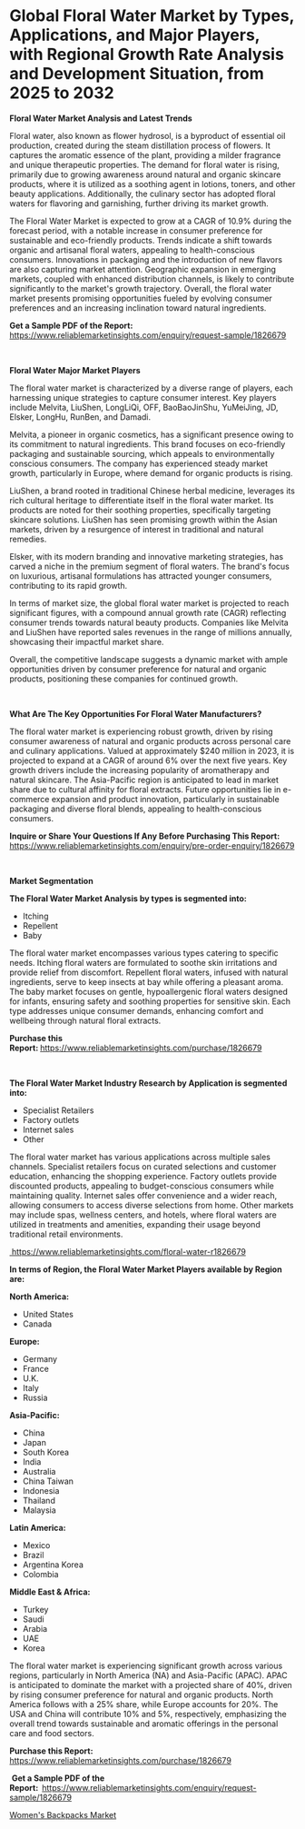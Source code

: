 <p><h1>Global Floral Water Market by Types, Applications, and Major Players, with Regional Growth Rate Analysis and Development Situation, from 2025 to 2032</h1></p><p><strong>Floral Water Market Analysis and Latest Trends</strong></p>
<p><p>Floral water, also known as flower hydrosol, is a byproduct of essential oil production, created during the steam distillation process of flowers. It captures the aromatic essence of the plant, providing a milder fragrance and unique therapeutic properties. The demand for floral water is rising, primarily due to growing awareness around natural and organic skincare products, where it is utilized as a soothing agent in lotions, toners, and other beauty applications. Additionally, the culinary sector has adopted floral waters for flavoring and garnishing, further driving its market growth.</p><p>The Floral Water Market is expected to grow at a CAGR of 10.9% during the forecast period, with a notable increase in consumer preference for sustainable and eco-friendly products. Trends indicate a shift towards organic and artisanal floral waters, appealing to health-conscious consumers. Innovations in packaging and the introduction of new flavors are also capturing market attention. Geographic expansion in emerging markets, coupled with enhanced distribution channels, is likely to contribute significantly to the market's growth trajectory. Overall, the floral water market presents promising opportunities fueled by evolving consumer preferences and an increasing inclination toward natural ingredients.</p></p>
<p><strong>Get a Sample PDF of the Report:&nbsp;</strong> <a href="https://www.reliablemarketinsights.com/enquiry/request-sample/1826679?utm_campaign=2246&utm_medium=2&utm_source=Github&utm_content=ia&utm_term=04042025&utm_id=floral-water">https://www.reliablemarketinsights.com/enquiry/request-sample/1826679</a></p>
<p>&nbsp;</p>
<p><strong>Floral Water Major Market Players</strong></p>
<p><p>The floral water market is characterized by a diverse range of players, each harnessing unique strategies to capture consumer interest. Key players include Melvita, LiuShen, LongLiQi, OFF, BaoBaoJinShu, YuMeiJing, JD, Elsker, LongHu, RunBen, and Damadi. </p><p>Melvita, a pioneer in organic cosmetics, has a significant presence owing to its commitment to natural ingredients. This brand focuses on eco-friendly packaging and sustainable sourcing, which appeals to environmentally conscious consumers. The company has experienced steady market growth, particularly in Europe, where demand for organic products is rising.</p><p>LiuShen, a brand rooted in traditional Chinese herbal medicine, leverages its rich cultural heritage to differentiate itself in the floral water market. Its products are noted for their soothing properties, specifically targeting skincare solutions. LiuShen has seen promising growth within the Asian markets, driven by a resurgence of interest in traditional and natural remedies.</p><p>Elsker, with its modern branding and innovative marketing strategies, has carved a niche in the premium segment of floral waters. The brand's focus on luxurious, artisanal formulations has attracted younger consumers, contributing to its rapid growth. </p><p>In terms of market size, the global floral water market is projected to reach significant figures, with a compound annual growth rate (CAGR) reflecting consumer trends towards natural beauty products. Companies like Melvita and LiuShen have reported sales revenues in the range of millions annually, showcasing their impactful market share.</p><p>Overall, the competitive landscape suggests a dynamic market with ample opportunities driven by consumer preference for natural and organic products, positioning these companies for continued growth.</p></p>
<p>&nbsp;</p>
<p><strong>What Are The Key Opportunities For Floral Water Manufacturers?</strong></p>
<p><p>The floral water market is experiencing robust growth, driven by rising consumer awareness of natural and organic products across personal care and culinary applications. Valued at approximately $240 million in 2023, it is projected to expand at a CAGR of around 6% over the next five years. Key growth drivers include the increasing popularity of aromatherapy and natural skincare. The Asia-Pacific region is anticipated to lead in market share due to cultural affinity for floral extracts. Future opportunities lie in e-commerce expansion and product innovation, particularly in sustainable packaging and diverse floral blends, appealing to health-conscious consumers.</p></p>
<p><strong>Inquire or Share Your Questions If Any Before Purchasing This Report:</strong> <a href="https://www.reliablemarketinsights.com/enquiry/pre-order-enquiry/1826679?utm_campaign=2246&utm_medium=2&utm_source=Github&utm_content=ia&utm_term=04042025&utm_id=floral-water">https://www.reliablemarketinsights.com/enquiry/pre-order-enquiry/1826679</a></p>
<p>&nbsp;</p>
<p><strong>Market Segmentation</strong></p>
<p><strong>The Floral Water Market Analysis by types is segmented into:</strong></p>
<p><ul><li>Itching</li><li>Repellent</li><li>Baby</li></ul></p>
<p><p>The floral water market encompasses various types catering to specific needs. Itching floral waters are formulated to soothe skin irritations and provide relief from discomfort. Repellent floral waters, infused with natural ingredients, serve to keep insects at bay while offering a pleasant aroma. The baby market focuses on gentle, hypoallergenic floral waters designed for infants, ensuring safety and soothing properties for sensitive skin. Each type addresses unique consumer demands, enhancing comfort and wellbeing through natural floral extracts.</p></p>
<p><strong>Purchase this Report:&nbsp;</strong><a href="https://www.reliablemarketinsights.com/purchase/1826679?utm_campaign=2246&utm_medium=2&utm_source=Github&utm_content=ia&utm_term=04042025&utm_id=floral-water">https://www.reliablemarketinsights.com/purchase/1826679</a></p>
<p>&nbsp;</p>
<p><strong>The Floral Water Market Industry Research by Application is segmented into:</strong></p>
<p><ul><li>Specialist Retailers</li><li>Factory outlets</li><li>Internet sales</li><li>Other</li></ul></p>
<p><p>The floral water market has various applications across multiple sales channels. Specialist retailers focus on curated selections and customer education, enhancing the shopping experience. Factory outlets provide discounted products, appealing to budget-conscious consumers while maintaining quality. Internet sales offer convenience and a wider reach, allowing consumers to access diverse selections from home. Other markets may include spas, wellness centers, and hotels, where floral waters are utilized in treatments and amenities, expanding their usage beyond traditional retail environments.</p></p>
<p><a href="https://www.reliablemarketinsights.com/floral-water-r1826679?utm_campaign=2246&utm_medium=2&utm_source=Github&utm_content=ia&utm_term=04042025&utm_id=floral-water">&nbsp;https://www.reliablemarketinsights.com/floral-water-r1826679</a></p>
<p><strong>In terms of Region, the Floral Water Market Players available by Region are:</strong></p>
<p>
    <p> <strong> North America: </strong>
        <ul>
            <li>United States</li>
            <li>Canada</li>
        </ul>
        </p> 
    <p> <strong> Europe: </strong>
        <ul>
            <li>Germany</li>
            <li>France</li>
            <li>U.K.</li>
            <li>Italy</li>
            <li>Russia</li>
        </ul>
        </p> 
    <p> <strong> Asia-Pacific: </strong>
        <ul>
            <li>China</li>
            <li>Japan</li>
            <li>South Korea</li>
            <li>India</li>
            <li>Australia</li>
            <li>China Taiwan</li>
            <li>Indonesia</li>
            <li>Thailand</li>
            <li>Malaysia</li>
        </ul>
        </p> 
    <p> <strong> Latin America: </strong>
        <ul>
            <li>Mexico</li>
            <li>Brazil</li>
            <li>Argentina Korea</li>
            <li>Colombia</li>
        </ul>
        </p> 
    <p> <strong> Middle East & Africa: </strong>
        <ul>
            <li>Turkey</li>
            <li>Saudi</li>
            <li>Arabia</li>
            <li>UAE</li>
            <li>Korea</li>
        </ul>
    </p>
    </p>
<p><p>The floral water market is experiencing significant growth across various regions, particularly in North America (NA) and Asia-Pacific (APAC). APAC is anticipated to dominate the market with a projected share of 40%, driven by rising consumer preference for natural and organic products. North America follows with a 25% share, while Europe accounts for 20%. The USA and China will contribute 10% and 5%, respectively, emphasizing the overall trend towards sustainable and aromatic offerings in the personal care and food sectors.</p></p>
<p><strong>Purchase this Report: </strong><a href="https://www.reliablemarketinsights.com/purchase/1826679?utm_campaign=2246&utm_medium=2&utm_source=Github&utm_content=ia&utm_term=04042025&utm_id=floral-water">https://www.reliablemarketinsights.com/purchase/1826679</a></p>
<p>&nbsp;<strong>Get a Sample PDF of the Report:&nbsp;&nbsp;</strong><a href="https://www.reliablemarketinsights.com/enquiry/request-sample/1826679?utm_campaign=2246&utm_medium=2&utm_source=Github&utm_content=ia&utm_term=04042025&utm_id=floral-water">https://www.reliablemarketinsights.com/enquiry/request-sample/1826679</a></p>
<p><strong></strong></p>
<p><p><a href="https://github.com/MonroeBullock54/Market-Research-Report-List-2/blob/main/womens-backpacks-market.md?utm_campaign=2246&utm_medium=2&utm_source=Github&utm_content=ia&utm_term=04042025&utm_id=floral-water">Women's Backpacks Market</a></p></p>